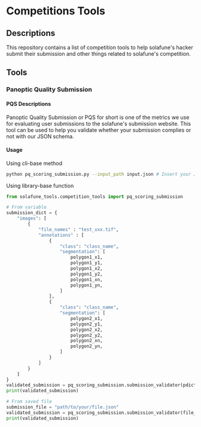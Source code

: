 # Competitions Tools

## Descriptions

This repository contains a list of competition tools to help solafune's hacker submit their submission and other things related to solafune's competition.

## Tools

### Panoptic Quality Submission

#### PQS Descriptions

Panoptic Quality Submission or PQS for short is one of the metrics we use for evaluating user submissions to the solafune's submission website. This tool can be used to help you validate whether your submission complies or not with our JSON schema.

#### Usage

Using cli-base method

```bash
python pq_scoring_submission.py --input_path input.json # Insert your JSON file
```

Using library-base function

```python
from solafune_tools.competition_tools import pq_scoring_submission

# From variable
submission_dict = {
    "images": [
        {
            "file_names" : "test_xxx.tif",
            "annotations" : [
                {
                    "class": "class_name",
                    "segmentation": [
                        polygon1_x1,
                        polygon1_y1,
                        polygon1_x2,
                        polygon1_y2,
                        polygon1_xn,
                        polygon1_yn,
                    ]
                },
                {
                    "class": "class_name",
                    "segmentation": [
                        polygon2_x1,
                        polygon2_y1,
                        polygon2_x2,
                        polygon2_y2,
                        polygon2_xn,
                        polygon2_yn,
                    ]
                }
            ]
        }
    ]
}
validated_submission = pq_scoring_submission.submission_validator(pdict = submission_dict)
print(validated_submission)

# From saved file
submission_file = "path/to/your/file.json"
validated_submission = pq_scoring_submission.submission_validator(file_path = submission_file)
print(validated_submission)
```
